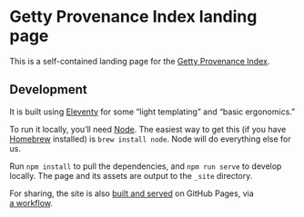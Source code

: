 # Getty Provenance Index landing page

This is a self-contained landing page for the [Getty Provenance Index](https://www.getty.edu/research/tools/provenance/).

## Development

It is built using [Eleventy](https://www.11ty.dev) for some “light templating” and “basic ergonomics.”

To run it locally, you’ll need [Node](https://nodejs.org/en). The easiest way to get this (if you have [Homebrew](https://brew.sh) installed) is `brew install node`. Node will do everything else for us.

Run `npm install` to pull the dependencies, and `npm run serve` to develop locally. The page and its assets are output to the `_site` directory.

For sharing, the site is also [built and served](https://mfehrenbach.github.io/getty-provenance-landing/) on GitHub Pages, via [a workflow](.github/workflows/build-deploy.yml).
